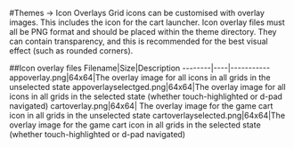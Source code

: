 #Themes -> Icon Overlays
Grid icons can be customised with overlay images. This includes the icon for the cart launcher. Icon overlay files must all be PNG format and should be placed within the theme directory. They can contain transparency, and this is recommended for the best visual effect (such as rounded corners).

##Icon overlay files
Filename|Size|Description
--------|----|-----------
appoverlay.png|64x64|The overlay image for all icons in all grids in the unselected state
appoverlayselectged.png|64x64|The overlay image for all icons in all grids in the selected state (whether touch-highlighted or d-pad navigated)
cartoverlay.png|64x64| The overlay image for the game cart icon in all grids in the unselected state
cartoverlayselected.png|64x64|The overlay image for the game cart icon in all grids in the selected state (whether touch-highlighted or d-pad navigated)